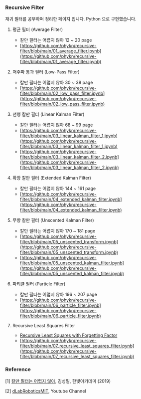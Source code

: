 ### Recursive Filter
재귀 필터를 공부하며 정리한 페이지 입니다. Python 으로 구현했습니다. 

1. 평균 필터 (Average Filter)
   - 칼만 필터는 어렵지 않아 12 ~ 20 page
   - [https://github.com/phykn/recursive-filter/blob/main/01_average_filter.ipynb](https://github.com/phykn/recursive-filter/blob/main/01_average_filter.ipynb)

2. 저주파 통과 필터 (Low-Pass Filter)
   - 칼만 필터는 어렵지 않아 30 ~ 38 page
   - [https://github.com/phykn/recursive-filter/blob/main/02_low_pass_filter.ipynb](https://github.com/phykn/recursive-filter/blob/main/02_low_pass_filter.ipynb)

3. 선형 칼만 필터 (Linear Kalman Filter)
   - 칼만 필터는 어렵지 않아 68 ~ 99 page
   - [https://github.com/phykn/recursive-filter/blob/main/03_linear_kalman_filter_1.ipynb](https://github.com/phykn/recursive-filter/blob/main/03_linear_kalman_filter_1.ipynb)
   - [https://github.com/phykn/recursive-filter/blob/main/03_linear_kalman_filter_2.ipynb](https://github.com/phykn/recursive-filter/blob/main/03_linear_kalman_filter_2.ipynb)

4. 확장 칼만 필터 (Extended Kalman Filter)
   - 칼만 필터는 어렵지 않아 144 ~ 161 page
   - [https://github.com/phykn/recursive-filter/blob/main/04_extended_kalman_filter.ipynb](https://github.com/phykn/recursive-filter/blob/main/04_extended_kalman_filter.ipynb)

5. 무향 칼만 필터 (Unscented Kalman Filter)
   - 칼만 필터는 어렵지 않아 170 ~ 181 page
   - [https://github.com/phykn/recursive-filter/blob/main/05_unscented_transform.ipynb](https://github.com/phykn/recursive-filter/blob/main/05_unscented_transform.ipynb)
   - [https://github.com/phykn/recursive-filter/blob/main/05_unscented_kalman_filter.ipynb](https://github.com/phykn/recursive-filter/blob/main/05_unscented_kalman_filter.ipynb)

6. 파티클 필터 (Particle Filter)
   - 칼만 필터는 어렵지 않아 196 ~ 207 page
   - [https://github.com/phykn/recursive-filter/blob/main/06_particle_filter.ipynb](https://github.com/phykn/recursive-filter/blob/main/06_particle_filter.ipynb)

7. Recursive Least Squares Filter
   - [Recursive Least Squares with Forgetting Factor](https://youtu.be/eMyW9L7QOJw)
   - [https://github.com/phykn/recursive-filter/blob/main/07_recursive_least_squares_filter.ipynb](https://github.com/phykn/recursive-filter/blob/main/07_recursive_least_squares_filter.ipynb)

### Reference
[1] [칼만 필터는 어렵지 않아](https://books.google.com/books/about/%EC%B9%BC%EB%A7%8C_%ED%95%84%ED%84%B0%EB%8A%94_%EC%96%B4%EB%A0%B5%EC%A7%80_%EC%95%8A%EC%95%84_with_M.html?id=hMTyDwAAQBAJ), 김성필, 한빛아카데미 (2019)

[2] [dLabRoboticsMIT](https://www.youtube.com/user/dLabRoboticsMIT), Youtube Channel
